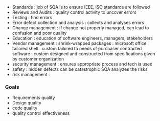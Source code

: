 - Standards : job of SQA is to ensure IEEE, ISO standards are followed
- Reviews and Audits : quality control activity to uncover errors 
- Testing : find errors
- Error defect collection and analysis : collects and analyses errors
- Change management : if change not properly managed, can lead to confusion and poor quality
- Education : education of software engineers, managers, stakeholders
- Vendor management : 
	  shrink-wrapped packages : microsoft office
	  tailored shell : custom tailored to needs of purchaser
	  contracted software : custom designed and constructed from specifications given by customer organization
- security management : ensures appropriate process and tech is used
- safety : hidden defects can be catastrophic
	  SQA analyzes the risks 
- risk management : 

### Goals
- Requirements quality
- Design quality
- code quality
- quality control effectiveness